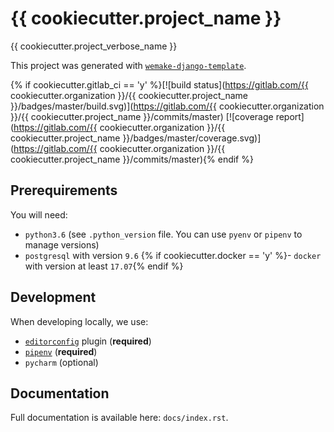 # {{ cookiecutter.project_name }}

{{ cookiecutter.project_verbose_name }}

This project was generated with [`wemake-django-template`](https://github.com/wemake-services/wemake-django-template).

{% if cookiecutter.gitlab_ci == 'y' %}[![build status](https://gitlab.com/{{ cookiecutter.organization }}/{{ cookiecutter.project_name }}/badges/master/build.svg)](https://gitlab.com/{{ cookiecutter.organization }}/{{ cookiecutter.project_name }}/commits/master) [![coverage report](https://gitlab.com/{{ cookiecutter.organization }}/{{ cookiecutter.project_name }}/badges/master/coverage.svg)](https://gitlab.com/{{ cookiecutter.organization }}/{{ cookiecutter.project_name }}/commits/master){% endif %}


## Prerequirements

You will need:

- `python3.6` (see `.python_version` file. You can use `pyenv` or `pipenv` to manage versions)
- `postgresql` with version `9.6`
{% if cookiecutter.docker == 'y' %}- `docker` with version at least `17.07`{% endif %}


## Development

When developing locally, we use:

- [`editorconfig`](http://editorconfig.org/) plugin (**required**)
- [`pipenv`](https://github.com/kennethreitz/pipenv) (**required**)
- `pycharm` (optional)


## Documentation

Full documentation is available here: `docs/index.rst`.
